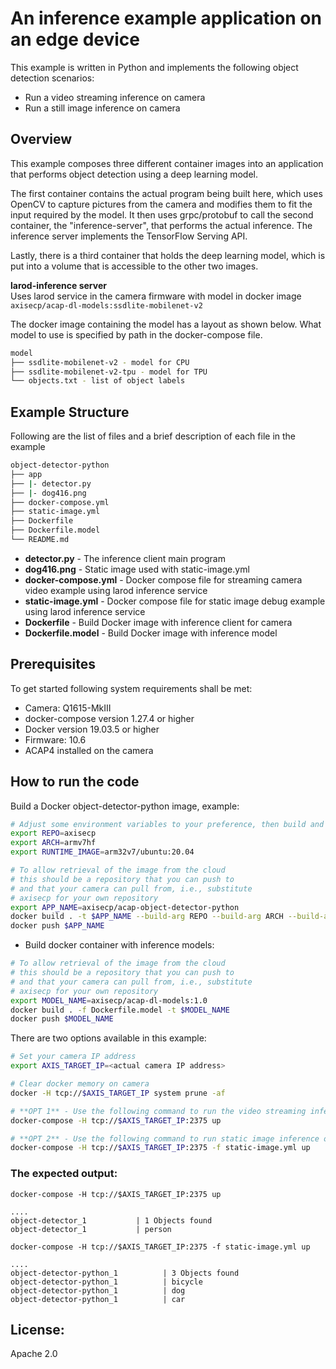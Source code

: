 # An inference example application on an edge device
This example is written in Python and implements the following object detection scenarios:
 - Run a video streaming inference on camera
 - Run a still image inference on camera

## Overview
This example composes three different container images into an application that performs object detection using a deep learning model.

The first container contains the actual program being built here, which uses OpenCV to capture pictures from the camera and modifies them to fit the input required by the model. It then uses grpc/protobuf to call the second container, the "inference-server", that performs the actual inference. The inference server implements the TensorFlow Serving API.

Lastly, there is a third container that holds the deep learning model, which is put into a volume that is accessible to the other two images.

**larod-inference server**\
Uses larod service in the camera firmware with model in docker image
`axisecp/acap-dl-models:ssdlite-mobilenet-v2`

The docker image containing the model has a layout as shown below. What model to use is specified by path in the docker-compose file.
```bash
model
├── ssdlite-mobilenet-v2 - model for CPU
├── ssdlite-mobilenet-v2-tpu - model for TPU
└── objects.txt - list of object labels
```

## Example Structure
Following are the list of files and a brief description of each file in the example
```bash
object-detector-python
├── app
├── |- detector.py
├── |- dog416.png
├── docker-compose.yml
├── static-image.yml
├── Dockerfile
├── Dockerfile.model
└── README.md
```

* **detector.py** - The inference client main program
* **dog416.png** - Static image used with static-image.yml
* **docker-compose.yml** - Docker compose file for streaming camera video example using larod inference service
* **static-image.yml** - Docker compose file for static image debug example using larod inference service
* **Dockerfile** - Build Docker image with inference client for camera
* **Dockerfile.model** - Build Docker image with inference model

## Prerequisites
To get started following system requirements shall be met:
* Camera: Q1615-MkIII
* docker-compose version 1.27.4 or higher
* Docker version 19.03.5 or higher
* Firmware: 10.6
* ACAP4 installed on the camera

## How to run the code
Build a Docker object-detector-python image, example:

```sh
# Adjust some environment variables to your preference, then build and push to docker repo
export REPO=axisecp
export ARCH=armv7hf
export RUNTIME_IMAGE=arm32v7/ubuntu:20.04

# To allow retrieval of the image from the cloud
# this should be a repository that you can push to
# and that your camera can pull from, i.e., substitute
# axisecp for your own repository
export APP_NAME=axisecp/acap-object-detector-python
docker build . -t $APP_NAME --build-arg REPO --build-arg ARCH --build-arg RUNTIME_IMAGE
docker push $APP_NAME
```

* Build docker container with inference models:
```sh
# To allow retrieval of the image from the cloud
# this should be a repository that you can push to
# and that your camera can pull from, i.e., substitute
# axisecp for your own repository
export MODEL_NAME=axisecp/acap-dl-models:1.0
docker build . -f Dockerfile.model -t $MODEL_NAME
docker push $MODEL_NAME
```

There are two options available in this example:

```sh
# Set your camera IP address
export AXIS_TARGET_IP=<actual camera IP address>

# Clear docker memory on camera
docker -H tcp://$AXIS_TARGET_IP system prune -af

# **OPT 1** - Use the following command to run the video streaming inference on the camera, example:
docker-compose -H tcp://$AXIS_TARGET_IP:2375 up

# **OPT 2** - Use the following command to run static image inference on the camera, example:
docker-compose -H tcp://$AXIS_TARGET_IP:2375 -f static-image.yml up
```

### The expected output:
`docker-compose -H tcp://$AXIS_TARGET_IP:2375 up`
```
....
object-detector_1           | 1 Objects found
object-detector_1           | person
```

`docker-compose -H tcp://$AXIS_TARGET_IP:2375 -f static-image.yml up`
```
....
object-detector-python_1          | 3 Objects found
object-detector-python_1          | bicycle
object-detector-python_1          | dog
object-detector-python_1          | car
```
## License:
Apache 2.0

